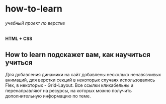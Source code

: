 # how-to-learn
###### учебный проект по верстке

#### HTML + CSS

## How to learn подскажет вам, как научиться учиться

Для добавления динамики на сайт добавлены несколько ненавязчивых анимаций, 
для верстки секций в некоторых случаях использовались Flex, в некоторых - Grid-Layout.
Все ссылки кликабельны и перенаправляют на ресурсы, на которых можно получить дополнительную информацию по теме.


